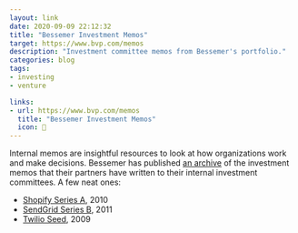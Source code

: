 ```yaml
---
layout: link
date: 2020-09-09 22:12:32
title: "Bessemer Investment Memos"
target: https://www.bvp.com/memos
description: "Investment committee memos from Bessemer's portfolio."
categories: blog
tags:
- investing
- venture

links:
- url: https://www.bvp.com/memos
  title: "Bessemer Investment Memos"
  icon: 📝
---
```


Internal memos are insightful resources to look at how organizations work and make decisions.
Bessemer has published [an archive](https://www.bvp.com/memos "BVP Memos") of the investment memos that their partners have written to their internal investment committees. A few neat ones:

* [Shopify Series A](https://www.bvp.com/memos/shopify "Shopify Memo"), 2010
* [SendGrid Series B](https://www.bvp.com/memos/sendgrid "SendGrid Memo"), 2011
* [Twilio Seed](https://www.bvp.com/memos/twilio "Twilio Memo"), 2009
